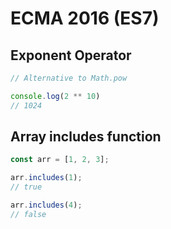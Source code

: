 # ECMA 2016 (ES7)

## Exponent Operator

```js
// Alternative to Math.pow

console.log(2 ** 10)
// 1024
```

## Array includes function

```js
const arr = [1, 2, 3];

arr.includes(1);
// true

arr.includes(4);
// false
```
